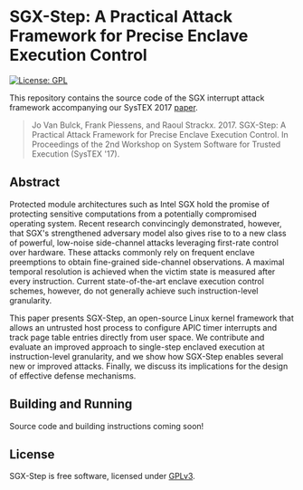 # SGX-Step: A Practical Attack Framework for Precise Enclave Execution Control
[![License: GPL](https://img.shields.io/badge/License-GPL-blue.svg)](https://www.gnu.org/licenses/gpl-3.0)

This repository contains the source code of the SGX interrupt attack framework
accompanying our SysTEX 2017 [paper](systex17.pdf).

> Jo Van Bulck, Frank Piessens, and Raoul Strackx. 2017. SGX-Step: A Practical
> Attack Framework for Precise Enclave Execution Control. In Proceedings of the
> 2nd Workshop on System Software for Trusted Execution (SysTEX '17). 

## Abstract

Protected module architectures such as Intel SGX hold the promise of protecting
sensitive computations from a potentially compromised operating system. Recent
research convincingly demonstrated, however, that SGX's strengthened adversary
model also gives rise to to a new class of powerful, low-noise side-channel
attacks leveraging first-rate control over hardware. These attacks commonly
rely on frequent enclave preemptions to obtain fine-grained side-channel
observations. A maximal temporal resolution is achieved when the victim state
is measured after every instruction. Current state-of-the-art enclave
execution control schemes, however, do not generally achieve such
instruction-level granularity.

This paper presents SGX-Step, an open-source Linux kernel framework that allows
an untrusted host process to configure APIC timer interrupts and track page
table entries directly from user space. We contribute and evaluate an improved
approach to single-step enclaved execution at instruction-level granularity,
and we show how SGX-Step enables several new or improved attacks. Finally, we
discuss its implications for the design of effective defense mechanisms.

## Building and Running

Source code and building instructions coming soon!

## License

SGX-Step is free software, licensed under [GPLv3](https://www.gnu.org/licenses/gpl-3.0).
